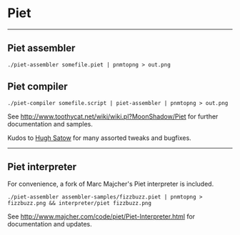 Piet
====

---

Piet assembler
--------------

    ./piet-assembler somefile.piet | pnmtopng > out.png

Piet compiler
-------------

    ./piet-compiler somefile.script | piet-assembler | pnmtopng > out.png

See http://www.toothycat.net/wiki/wiki.pl?MoonShadow/Piet for further documentation and samples.   
   
Kudos to [Hugh Satow](http://freespace.virgin.net/hugh.satow/midp/) for many assorted tweaks and bugfixes.

---

Piet interpreter
----------------

For convenience, a fork of Marc Majcher's Piet interpreter is included. 

    ./piet-assembler assembler-samples/fizzbuzz.piet | pnmtopng > fizzbuzz.png && interpreter/piet fizzbuzz.png

See http://www.majcher.com/code/piet/Piet-Interpreter.html for documentation and updates.
